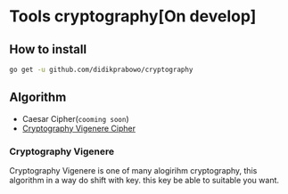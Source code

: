 # Tools cryptography[On develop]



## How to install
```bash
go get -u github.com/didikprabowo/cryptography
```

## Algorithm
- Caesar Cipher(`cooming soon`)
- [Cryptography Vigenere Cipher](#Cryptography-Vigenere)


### Cryptography Vigenere
Cryptography Vigenere is one of many alogirihm cryptography, this algorithm in a way do shift with key. this key be able to suitable you want.


